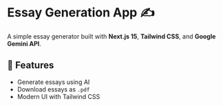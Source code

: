 # Essay Generation App ✍️

A simple essay generator built with **Next.js 15**, **Tailwind CSS**, and **Google Gemini API**.

## 🚀 Features
- Generate essays using AI
- Download essays as `.pdf`
- Modern UI with Tailwind CSS

 
